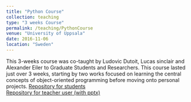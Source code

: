 ```yaml
---
title: "Python Course"
collection: teaching
type: "3 weeks Course"
permalink: /teaching/PythonCourse
venue: "University of Uppsala"
date: 2016-11-06
location: "Sweden"
---
```


This 3-weeks course was co-taught by Ludovic Dutoit, Lucas sinclair and Alexander Eiler to Graduate Students and Researchers. This course lasted just over 3 weeks, starting by two works focused on learning the central concepts of object-oriented programming before moving onto personal projects.
[Repository for students](https://github.com/xapple/python_ebc_2016)     
[Repository for teacher user (with pptx)](https://github.com/ldutoit/python_ebc_2016)

